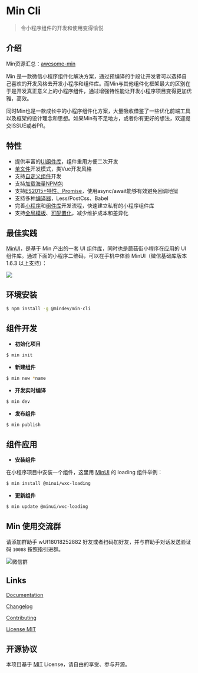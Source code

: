 # Min Cli

> 令小程序组件的开发和使用变得愉悦

## 介绍

Min资源汇总：[awesome-min](https://github.com/cds803/awesome-min)

Min 是一款微信小程序组件化解决方案，通过预编译的手段让开发者可以选择自己喜欢的开发风格去开发小程序和组件库。而Min与其他组件化框架最大的区别在于是开发真正意义上的小程序组件，通过增强特性能让开发小程序项目变得更加优雅，高效。

同时Min也是一款成长中的小程序组件化方案，大量吸收借鉴了一些优化前端工具以及框架的设计理念和思想。如果Min有不足地方，或者你有更好的想法，欢迎提交ISSUE或者PR。

## 特性

- 提供丰富的[UI组件库](https://github.com/meili/minui)，组件重用方便二次开发
- [单文件](https://meili.github.io/min/docs/features/single-file-mode.html)开发模式，类Vue开发风格
- 支持[自定义组件](https://meili.github.io/min/docs/min-cli/wxc-project/index.html)开发
- 支持[加载海量NPM包](https://meili.github.io/min/docs/features/npm.html)
- 支持[ES2015+特性、Promise](https://meili.github.io/min/docs/features/babel.html)，使用async/await能够有效避免回调地狱
- 支持多种[编译器](https://meili.github.io/min/docs/features/style.html)，Less/PostCss、Babel
- 完善[小程序](https://meili.github.io/min/docs/min-cli/app-project/index.html)和[组件库](https://meili.github.io/min/docs/min-cli/wxc-project/index.html)开发流程，快速建立私有的小程序组件库
- 支持[全局模板](https://meili.github.io/min/docs/advance/global-layout.html)、[可配置化](https://meili.github.io/min/docs/advance/global-setting.html)，减少维护成本和差异化

## 最佳实践

[MinUI](https://github.com/meili/minui)，是基于 Min 产出的一套 UI 组件库，同时也是蘑菇街小程序在应用的 UI 组件库。通过下面的小程序二维码，可以在手机中体验 MinUI（微信基础库版本 1.6.3 以上支持）：

![](http://s3.mogucdn.com/mlcdn/c45406/171103_5l89d0ih87eh9e715065310ekgdea_220x220.png)

## 环境安装

``` bash
$ npm install -g @mindev/min-cli
```

## 组件开发

- **初始化项目**

``` bash
$ min init
```

- **新建组件**

``` bash
$ min new *name
```

- **开发实时编译**

``` bash
$ min dev
```

- **发布组件**

``` bash
$ min publish
```

## 组件应用

- **安装组件**

在小程序项目中安装一个组件，这里用 [MinUI](https://github.com/meili/minui) 的 loading 组件举例：

``` bash
$ min install @minui/wxc-loading
```

- **更新组件**

``` bash
$ min update @minui/wxc-loading
```

## Min 使用交流群

请添加群助手 wUf18018252882 好友或者扫码加好友，并与群助手对话发送验证码 `10088` 按照指引进群。

![微信群](https://s10.mogucdn.com/mlcdn/c45406/180108_888g0d26e23h9j8fc9e3bd7j3e85h_430x430.jpg_220x330.jpg)

## Links

[Documentation](https://meili.github.io/min)

[Changelog](https://meili.github.io/min/docs/changelog/index.html)

[Contributing](https://github.com/meili/min-cli/blob/master/CONTRIBUTING.md)

[License MIT](https://github.com/meili/min-cli/blob/master/LICENSE)

## 开源协议

本项目基于 [MIT](http://opensource.org/licenses/MIT) License，请自由的享受、参与开源。
